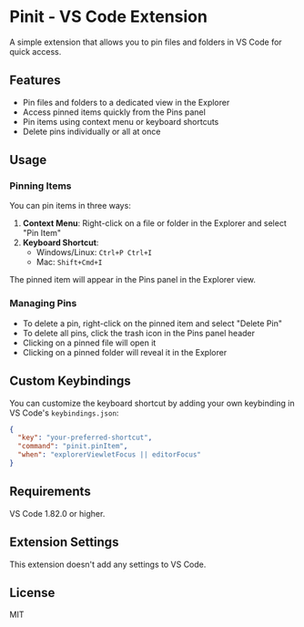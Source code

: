# Pinit - VS Code Extension

A simple extension that allows you to pin files and folders in VS Code for quick access.

## Features

- Pin files and folders to a dedicated view in the Explorer
- Access pinned items quickly from the Pins panel
- Pin items using context menu or keyboard shortcuts
- Delete pins individually or all at once

## Usage

### Pinning Items

You can pin items in three ways:

1. **Context Menu**: Right-click on a file or folder in the Explorer and select "Pin Item"
2. **Keyboard Shortcut**: 
   - Windows/Linux: `Ctrl+P Ctrl+I`
   - Mac: `Shift+Cmd+I`

The pinned item will appear in the Pins panel in the Explorer view.

### Managing Pins

- To delete a pin, right-click on the pinned item and select "Delete Pin"
- To delete all pins, click the trash icon in the Pins panel header
- Clicking on a pinned file will open it
- Clicking on a pinned folder will reveal it in the Explorer

## Custom Keybindings

You can customize the keyboard shortcut by adding your own keybinding in VS Code's `keybindings.json`:

```json
{
  "key": "your-preferred-shortcut",
  "command": "pinit.pinItem",
  "when": "explorerViewletFocus || editorFocus"
}
```

## Requirements

VS Code 1.82.0 or higher.

## Extension Settings

This extension doesn't add any settings to VS Code.

## License

MIT
